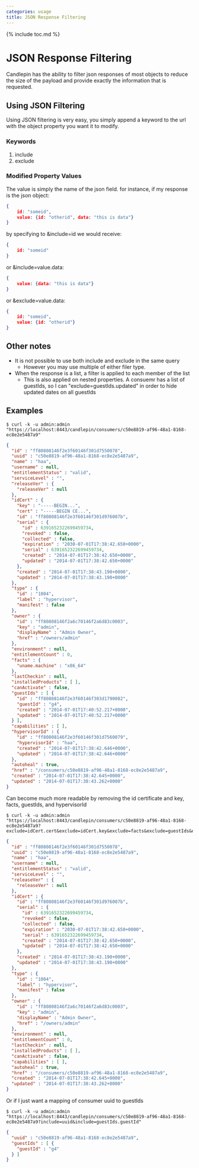 ```yaml
---
categories: usage
title: JSON Response Filtering
---
```

{% include toc.md %}

# JSON Response Filtering
Candlepin has the ability to filter json responses of most objects to reduce the size of the payload and provide exactly the information that is requested.

## Using JSON Filtering
Using JSON filtering is very easy, you simply append a keyword to the url with the object property you want it to modify.

### Keywords
 1. include
 2. exclude

### Modified Property Values
The value is simply the name of the json field. for instance, if my response is the json object:

```json
{
    id: "someid",
    value: {id: "otherid", data: "this is data"}
}
```

by specifying to &include=id we would receive:

```json
{
    id: "someid"
}
```

or &include=value.data:

```json
{
    value: {data: "this is data"}
}
```

or &exclude=value.data:

```json
{
    id: "someid",
    value: {id: "otherid"}
}
```

## Other notes
 * It is not possible to use both include and exclude in the same query
   * However you may use multiple of either filer type.
 * When the response is a list, a filter is applied to each member of the list
   * This is also applied on nested properties.  A consuemr has a list of guestIds, so I can "exclude=guestIds.updated" in order to hide updated dates on all guestIds

## Examples

```console
$ curl -k -u admin:admin "https://localhost:8443/candlepin/consumers/c50e8819-af96-48a1-8168-ec8e2e5487a9"
```

```json
{
  "id" : "ff80808146f2e3f60146f301d7550078",
  "uuid" : "c50e8819-af96-48a1-8168-ec8e2e5487a9",
  "name" : "haa",
  "username" : null,
  "entitlementStatus" : "valid",
  "serviceLevel" : "",
  "releaseVer" : {
    "releaseVer" : null
  },
  "idCert" : {
    "key" : "-----BEGIN...",
    "cert" : "-----BEGIN CE...",
    "id" : "ff80808146f2e3f60146f301d976007b",
    "serial" : {
      "id" : 6391652322699459734,
      "revoked" : false,
      "collected" : false,
      "expiration" : "2030-07-01T17:38:42.650+0000",
      "serial" : 6391652322699459734,
      "created" : "2014-07-01T17:38:42.650+0000",
      "updated" : "2014-07-01T17:38:42.650+0000"
    },
    "created" : "2014-07-01T17:38:43.190+0000",
    "updated" : "2014-07-01T17:38:43.190+0000"
  },
  "type" : {
    "id" : "1004",
    "label" : "hypervisor",
    "manifest" : false
  },
  "owner" : {
    "id" : "ff80808146f2a6c70146f2a6d83c0003",
    "key" : "admin",
    "displayName" : "Admin Owner",
    "href" : "/owners/admin"
  },
  "environment" : null,
  "entitlementCount" : 0,
  "facts" : {
    "uname.machine" : "x86_64"
  },
  "lastCheckin" : null,
  "installedProducts" : [ ],
  "canActivate" : false,
  "guestIds" : [ {
    "id" : "ff80808146f2e3f60146f303d1790082",
    "guestId" : "g4",
    "created" : "2014-07-01T17:40:52.217+0000",
    "updated" : "2014-07-01T17:40:52.217+0000"
  } ],
  "capabilities" : [ ],
  "hypervisorId" : {
    "id" : "ff80808146f2e3f60146f301d7560079",
    "hypervisorId" : "haa",
    "created" : "2014-07-01T17:38:42.646+0000",
    "updated" : "2014-07-01T17:38:42.646+0000"
  },
  "autoheal" : true,
  "href" : "/consumers/c50e8819-af96-48a1-8168-ec8e2e5487a9",
  "created" : "2014-07-01T17:38:42.645+0000",
  "updated" : "2014-07-01T17:38:43.262+0000"
}
```

Can become much more readable by removing the id certificate and key, facts, guestIds, and hypervisorId

```console
$ curl -k -u admin:admin "https://localhost:8443/candlepin/consumers/c50e8819-af96-48a1-8168-ec8e2e5487a9?exclude=idCert.cert&exclude=idCert.key&exclude=facts&exclude=guestIds&exclude=hypervisorId"
```

```json
{
  "id" : "ff80808146f2e3f60146f301d7550078",
  "uuid" : "c50e8819-af96-48a1-8168-ec8e2e5487a9",
  "name" : "haa",
  "username" : null,
  "entitlementStatus" : "valid",
  "serviceLevel" : "",
  "releaseVer" : {
    "releaseVer" : null
  },
  "idCert" : {
    "id" : "ff80808146f2e3f60146f301d976007b",
    "serial" : {
      "id" : 6391652322699459734,
      "revoked" : false,
      "collected" : false,
      "expiration" : "2030-07-01T17:38:42.650+0000",
      "serial" : 6391652322699459734,
      "created" : "2014-07-01T17:38:42.650+0000",
      "updated" : "2014-07-01T17:38:42.650+0000"
    },
    "created" : "2014-07-01T17:38:43.190+0000",
    "updated" : "2014-07-01T17:38:43.190+0000"
  },
  "type" : {
    "id" : "1004",
    "label" : "hypervisor",
    "manifest" : false
  },
  "owner" : {
    "id" : "ff80808146f2a6c70146f2a6d83c0003",
    "key" : "admin",
    "displayName" : "Admin Owner",
    "href" : "/owners/admin"
  },
  "environment" : null,
  "entitlementCount" : 0,
  "lastCheckin" : null,
  "installedProducts" : [ ],
  "canActivate" : false,
  "capabilities" : [ ],
  "autoheal" : true,
  "href" : "/consumers/c50e8819-af96-48a1-8168-ec8e2e5487a9",
  "created" : "2014-07-01T17:38:42.645+0000",
  "updated" : "2014-07-01T17:38:43.262+0000"
}
```

Or if I just want a mapping of consumer uuid to guestIds

```console
$ curl -k -u admin:admin "https://localhost:8443/candlepin/consumers/c50e8819-af96-48a1-8168-ec8e2e5487a9?include=uuid&include=guestIds.guestId"
```

```json
{
  "uuid" : "c50e8819-af96-48a1-8168-ec8e2e5487a9",
  "guestIds" : [ {
    "guestId" : "g4"
  } ]
}
```
